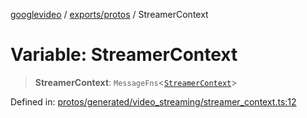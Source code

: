 [googlevideo](../../../README.md) / [exports/protos](../README.md) / StreamerContext

# Variable: StreamerContext

> **StreamerContext**: `MessageFns`\<[`StreamerContext`](../interfaces/StreamerContext.md)\>

Defined in: [protos/generated/video\_streaming/streamer\_context.ts:12](https://github.com/LuanRT/googlevideo/blob/5b84100979befab767d819a9606dde964d469341/protos/generated/video_streaming/streamer_context.ts#L12)
